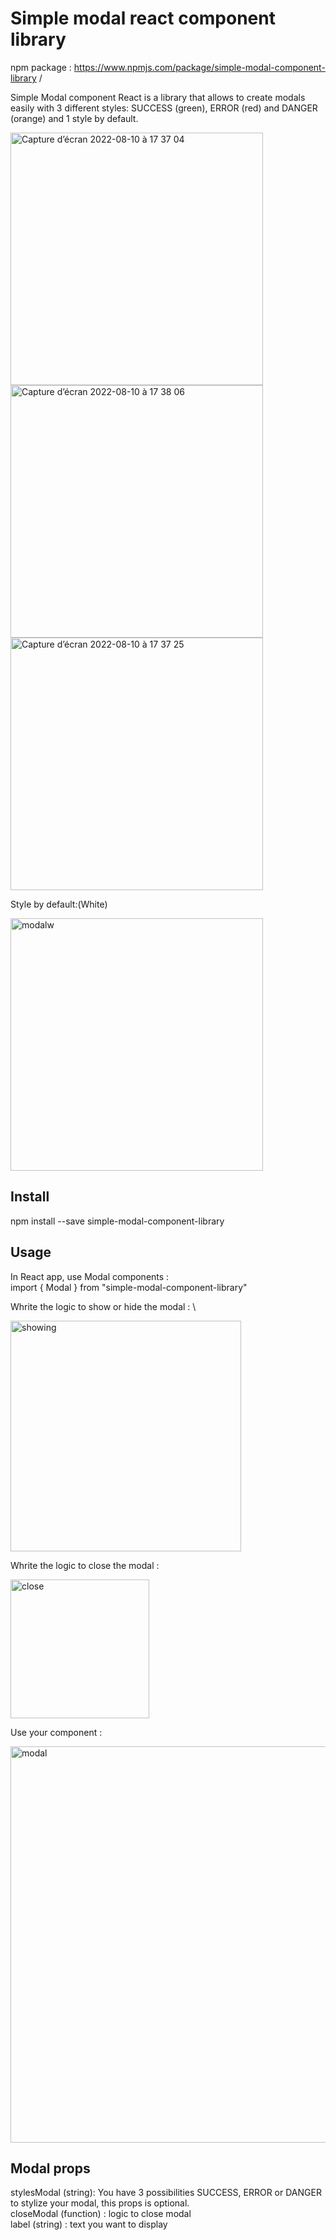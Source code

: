 # Simple modal react component library
npm package : https://www.npmjs.com/package/simple-modal-component-library /

Simple Modal component React is a library that allows to create modals easily with 3 different styles: SUCCESS (green), ERROR (red) and DANGER (orange) and 1 style by default.

<img width="404" alt="Capture d’écran 2022-08-10 à 17 37 04" src="https://user-images.githubusercontent.com/46504445/183973294-4ac13548-b88a-430f-a609-33fa0754c02b.png">

<img width="404" alt="Capture d’écran 2022-08-10 à 17 38 06" src="https://user-images.githubusercontent.com/46504445/183973328-788ee7e6-c53a-4d65-bfc3-8e0685dab10a.png">

<img width="404" alt="Capture d’écran 2022-08-10 à 17 37 25" src="https://user-images.githubusercontent.com/46504445/183973343-ab529d80-4454-40c0-8202-23e7e763df1b.png">

 Style by default:(White)
 
<img width="404" alt="modalw" src="https://user-images.githubusercontent.com/46504445/183973373-4c7fcb79-e925-40c5-94b9-8265585a1a49.png">


## Install
npm install --save simple-modal-component-library 

## Usage

In React app, use Modal components : \
import  { Modal } from "simple-modal-component-library"

Whrite the logic to show or hide the modal : \ 



<img width="369" alt="showing" src="https://user-images.githubusercontent.com/46504445/183973475-7b87d5a3-bbd3-435b-9c93-ed88e197040d.png">

 

 Whrite the logic to close the modal : 



  <img width="222" alt="close" src="https://user-images.githubusercontent.com/46504445/183973500-be8f43e0-d19b-4e1f-9cc1-7c481495614c.png">


 Use your component :  



<img width="634" alt="modal" src="https://user-images.githubusercontent.com/46504445/183973521-9479cf2a-afad-41f8-9191-5e368c7770c6.png">

 ## Modal props 
 stylesModal (string): You have 3 possibilities SUCCESS, ERROR or DANGER to stylize  your modal, this props is optional. \
 closeModal (function) : logic to close modal \
 label (string) : text you want to display 




